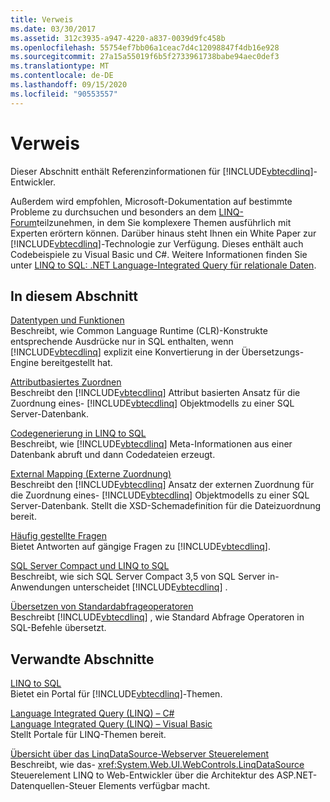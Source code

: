 ```yaml
---
title: Verweis
ms.date: 03/30/2017
ms.assetid: 312c3935-a947-4220-a837-0039d9fc458b
ms.openlocfilehash: 55754ef7bb06a1ceac7d4c12098847f4db16e928
ms.sourcegitcommit: 27a15a55019f6b5f2733961738babe94aec0def3
ms.translationtype: MT
ms.contentlocale: de-DE
ms.lasthandoff: 09/15/2020
ms.locfileid: "90553557"
---
```

# <a name="reference"></a>Verweis
Dieser Abschnitt enthält Referenzinformationen für [!INCLUDE[vbtecdlinq](../../../../../../includes/vbtecdlinq-md.md)]-Entwickler.  
  
 Außerdem wird empfohlen, Microsoft-Dokumentation auf bestimmte Probleme zu durchsuchen und besonders an dem [LINQ-Forum](https://social.msdn.microsoft.com/forums/en-us/home?forum=linqtosql)teilzunehmen, in dem Sie komplexere Themen ausführlich mit Experten erörtern können. Darüber hinaus steht Ihnen ein White Paper zur [!INCLUDE[vbtecdlinq](../../../../../../includes/vbtecdlinq-md.md)]-Technologie zur Verfügung. Dieses enthält auch Codebeispiele zu Visual Basic und C#. Weitere Informationen finden Sie unter [LINQ to SQL: .NET Language-Integrated Query für relationale Daten](/previous-versions/dotnet/articles/bb425822(v=msdn.10)).  
  
## <a name="in-this-section"></a>In diesem Abschnitt  
 [Datentypen und Funktionen](data-types-and-functions.md)  
 Beschreibt, wie Common Language Runtime (CLR)-Konstrukte entsprechende Ausdrücke nur in SQL enthalten, wenn [!INCLUDE[vbtecdlinq](../../../../../../includes/vbtecdlinq-md.md)] explizit eine Konvertierung in der Übersetzungs-Engine bereitgestellt hat.  
  
 [Attributbasiertes Zuordnen](attribute-based-mapping.md)  
 Beschreibt den [!INCLUDE[vbtecdlinq](../../../../../../includes/vbtecdlinq-md.md)] Attribut basierten Ansatz für die Zuordnung eines- [!INCLUDE[vbtecdlinq](../../../../../../includes/vbtecdlinq-md.md)] Objektmodells zu einer SQL Server-Datenbank.  
  
 [Codegenerierung in LINQ to SQL](code-generation-in-linq-to-sql.md)  
 Beschreibt, wie [!INCLUDE[vbtecdlinq](../../../../../../includes/vbtecdlinq-md.md)] Meta-Informationen aus einer Datenbank abruft und dann Codedateien erzeugt.  
  
 [External Mapping (Externe Zuordnung)](external-mapping.md)  
 Beschreibt den [!INCLUDE[vbtecdlinq](../../../../../../includes/vbtecdlinq-md.md)] Ansatz der externen Zuordnung für die Zuordnung eines- [!INCLUDE[vbtecdlinq](../../../../../../includes/vbtecdlinq-md.md)] Objektmodells zu einer SQL Server-Datenbank. Stellt die XSD-Schemadefinition für die Dateizuordnung bereit.  
  
 [Häufig gestellte Fragen](frequently-asked-questions.md)  
 Bietet Antworten auf gängige Fragen zu [!INCLUDE[vbtecdlinq](../../../../../../includes/vbtecdlinq-md.md)].  
  
 [SQL Server Compact und LINQ to SQL](sql-server-compact-and-linq-to-sql.md)  
 Beschreibt, wie sich SQL Server Compact 3,5 von SQL Server in-Anwendungen unterscheidet [!INCLUDE[vbtecdlinq](../../../../../../includes/vbtecdlinq-md.md)] .  
  
 [Übersetzen von Standardabfrageoperatoren](standard-query-operator-translation.md)  
 Beschreibt [!INCLUDE[vbtecdlinq](../../../../../../includes/vbtecdlinq-md.md)] , wie Standard Abfrage Operatoren in SQL-Befehle übersetzt.  
  
## <a name="related-sections"></a>Verwandte Abschnitte  
 [LINQ to SQL](index.md)  
 Bietet ein Portal für [!INCLUDE[vbtecdlinq](../../../../../../includes/vbtecdlinq-md.md)]-Themen.  
  
 [Language Integrated Query (LINQ) – C#](../../../../../csharp/programming-guide/concepts/linq/index.md)  
 [Language Integrated Query (LINQ) – Visual Basic](../../../../../visual-basic/programming-guide/concepts/linq/index.md)  
 Stellt Portale für LINQ-Themen bereit.  
  
 [Übersicht über das LinqDataSource-Webserver Steuerelement](/previous-versions/aspnet/bb547113(v=vs.100))  
 Beschreibt, wie das- <xref:System.Web.UI.WebControls.LinqDataSource> Steuerelement LINQ to Web-Entwickler über die Architektur des ASP.NET-Datenquellen-Steuer Elements verfügbar macht.
